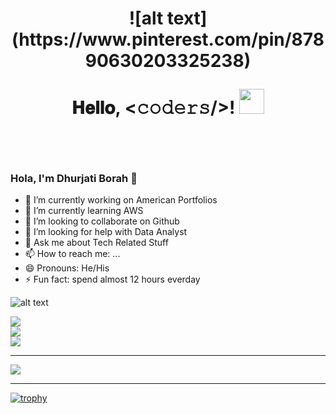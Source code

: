 <h1 align="center">
![alt text](https://www.pinterest.com/pin/87890630203325238)
  
  𝐇𝐞𝐥𝐥𝐨, &lt;𝚌𝚘𝚍𝚎𝚛𝚜/&gt;!
  <img src="GIF/Hi.gif" width="40px" />
</h1>

<br/>
<br/>


### Hola, I'm Dhurjati Borah 👋

- 🔭 I’m currently working on American Portfolios
- 🌱 I’m currently learning AWS 
- 👯 I’m looking to collaborate on Github
- 🤔 I’m looking for help with Data Analyst 
- 💬 Ask me about Tech Related Stuff
- 📫 How to reach me: ...
- 😄 Pronouns: He/His
- ⚡ Fun fact: spend almost 12 hours everday

![alt text](https://images.credly.com/size/120x120/images/d41de2b7-cbc2-47ec-bcf1-ebecbe83872f/GCC_badge_DA_1000x1000.png>)

![](https://github-readme-stats.vercel.app/api?username=iamdhurjati&theme=dark&hide_border=false&include_all_commits=false&count_private=false)<br/>
![](https://github-readme-streak-stats.herokuapp.com/?user=iamdhurjati&theme=dark&hide_border=false)<br/>
![](https://github-readme-stats.vercel.app/api/top-langs/?username=iamdhurjati&theme=dark&hide_border=false&include_all_commits=false&count_private=false&layout=compact)

---
[![](https://visitcount.itsvg.in/api?id=iamdhurjati&icon=0&color=0)](https://visitcount.itsvg.in)

---

[![trophy](https://github-profile-trophy.vercel.app/?username=iamdhurjati&theme=gruvbox)](https://github.com/ryo-ma/github-profile-trophy)
